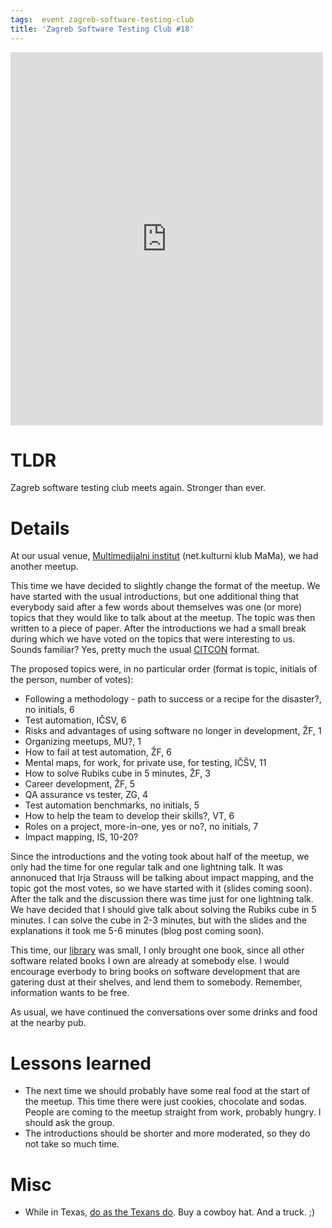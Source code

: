 ```yaml
---
tags:  event zagreb-software-testing-club
title: 'Zagreb Software Testing Club #18'
---
```

<iframe src="https://www.facebook.com/plugins/post.php?href=https%3A%2F%2Fwww.facebook.com%2Fmedia%2Fset%2F%3Fset%3Da.10153737058912290.1073741844.735252289%26type%3D3&width=500" width="500" height="597" style="border:none;overflow:hidden" scrolling="no" frameborder="0" allowTransparency="true"></iframe>

# TLDR

Zagreb software testing club meets again. Stronger than ever.

# Details

At our usual venue, [Multimedijalni institut](http://www.mi2.hr/) (net.kulturni klub MaMa), we had another meetup.

This time we have decided to slightly change the format of the meetup. We have started with the usual introductions, but one additional thing that everybody said after a few words about themselves was one (or more) topics that they would like to talk about at the meetup. The topic was then written to a piece of paper. After the introductions we had a small break during which we have voted on the topics that were interesting to us. Sounds familiar? Yes, pretty much the usual [CITCON](http://citconf.com/) format.

The proposed topics were, in no particular order (format is topic, initials of the person, number of votes):

- Following a methodology - path to success or a recipe for the disaster?, no initials, 6
- Test automation, IČSV, 6
- Risks and advantages of using software no longer in development, ŽF, 1
- Organizing meetups, MU?, 1
- How to fail at test automation, ŽF, 6
- Mental maps, for work, for private use, for testing, IČŠV, 11
- How to solve Rubiks cube in 5 minutes, ŽF, 3
- Career development, ŽF, 5
- QA assurance vs tester, ZG, 4
- Test automation benchmarks, no initials, 5
- How to help the team to develop their skills?, VT, 6
- Roles on a project, more-in-one, yes or no?, no initials, 7
- Impact mapping, IS, 10-20?

Since the introductions and the voting took about half of the meetup, we only had the time for one regular talk and one lightning talk. It was annonuced that Irja Strauss will be talking about impact mapping, and the topic got the most votes, so we have started with it (slides coming soon). After the talk and the discussion there was time just for one lightning talk. We have decided that I should give talk about solving the Rubiks cube in 5 minutes. I can solve the cube in 2-3 minutes, but with the slides and the explanations it took me 5-6 minutes (blog post coming soon).

This time, our [library](https://github.com/zeljkofilipin/zagreb-stc/wiki/Library) was small, I only brought one book, since all other software related books I own are already at somebody else. I would encourage everbody to bring books on software development that are gatering dust at their shelves, and lend them to somebody. Remember, information wants to be free.

As usual, we have continued the conversations over some drinks and food at the nearby pub.

# Lessons learned

- The next time we should probably have some real food at the start of the meetup. This time there were just cookies, chocolate and sodas. People are coming to the meetup straight from work, probably hungry. I should ask the group.
- The introductions should be shorter and more moderated, so they do not take so much time.

# Misc

- While in Texas, [do as the Texans do](https://twitter.com/rubytester/status/556940757584461825). Buy a cowboy hat. And a truck. ;)

